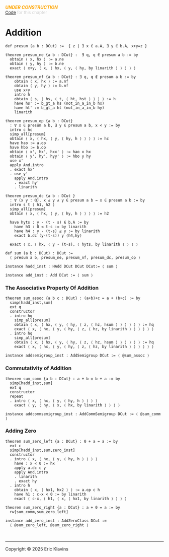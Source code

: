 
<div style='display:none'>
--  Copyright (C) 2025  Eric Klavins
--
--  This program is free software: you can redistribute it and/or modify
--  it under the terms of the GNU General Public License as published by
--  the Free Software Foundation, either version 3 of the License, or
--  (at your option) any later version.   
</div>

<span style='color: orange'>***UNDER CONSTRUCTION***</span><br>
<span style='color: lightgray; font-size: 10pt'><a href='https://github.com/klavins/LeanBook/blob/main/main/../LeanBook/Chapters/Reals/Add.lean'>Code</a> for this chapter</span>
 # Addition 
```lean
def presum (a b : DCut) :=  { z | ∃ x ∈ a.A, ∃ y ∈ b.A, x+y=z }

theorem presum_ne {a b : DCut} :  ∃ q, q ∈ presum a b := by
  obtain ⟨ x, hx ⟩ := a.ne
  obtain ⟨ y, hy ⟩ := b.ne
  exact ⟨ x+y, ⟨ x, ⟨ hx, ⟨ y, ⟨ hy, by linarith ⟩ ⟩ ⟩ ⟩ ⟩

theorem presum_nf {a b : DCut} : ∃ q, q ∉ presum a b := by
    obtain ⟨ x, hx ⟩ := a.nf
    obtain ⟨ y, hy ⟩ := b.nf
    use x+y
    intro h
    obtain ⟨ s, ⟨ hs, ⟨ t, ⟨ ht, hst ⟩ ⟩ ⟩ ⟩ := h
    have hs' := b_gt_a hs (not_in_a_in_b hx)
    have ht' := b_gt_a ht (not_in_a_in_b hy)
    linarith

theorem presum_op {a b : DCut}
  : ∀ x ∈ presum a b, ∃ y ∈ presum a b, x < y := by
  intro c hc
  simp_all[presum]
  obtain ⟨ x, ⟨ hx, ⟨ y, ⟨ hy, h ⟩ ⟩ ⟩ ⟩ := hc
  have hao := a.op
  have hbo := b.op
  obtain ⟨ x', hx', hxx' ⟩ := hao x hx
  obtain ⟨ y', hy', hyy' ⟩ := hbo y hy
  use x'
  apply And.intro
  . exact hx'
  . use y'
    apply And.intro
    . exact hy'
    . linarith

theorem presum_dc {a b : DCut }
  : ∀ (x y : ℚ), x ≤ y ∧ y ∈ presum a b → x ∈ presum a b := by
  intro s t ⟨ h1, h2 ⟩
  simp_all[presum]
  obtain ⟨ x, ⟨ hx, ⟨ y, ⟨ hy, h ⟩ ⟩ ⟩ ⟩ := h2

  have hyts : y - (t - s) ∈ b.A := by
    have h3 : 0 ≤ t-s := by linarith
    have h4 : y - (t-s) ≤ y := by linarith
    exact b.dc (y-(t-s)) y ⟨h4,hy⟩

  exact ⟨ x, ⟨ hx, ⟨ y - (t-s), ⟨ hyts, by linarith ⟩ ⟩ ⟩ ⟩

def sum (a b : DCut) : DCut :=
  ⟨ presum a b, presum_ne, presum_nf, presum_dc, presum_op ⟩

instance hadd_inst : HAdd DCut DCut DCut:= ⟨ sum ⟩

instance add_inst : Add DCut := ⟨ sum ⟩
```
 ### The Associative Property Of Addition 
```lean
theorem sum_assoc {a b c : DCut} : (a+b)+c = a + (b+c) := by
  simp[hadd_inst,sum]
  ext q
  constructor
  . intro hq
    simp_all[presum]
    obtain ⟨ x, ⟨ hx, ⟨ y, ⟨ hy, ⟨ z, ⟨ hz, hsum ⟩ ⟩ ⟩ ⟩ ⟩ ⟩ := hq
    exact ⟨ x, ⟨ hx, ⟨ y, ⟨ hy, ⟨ z, ⟨ hz, by linarith ⟩ ⟩ ⟩ ⟩ ⟩ ⟩
  . intro hq
    simp_all[presum]
    obtain ⟨ x, ⟨ hx, ⟨ y, ⟨ hy, ⟨ z, ⟨ hz, hsum ⟩ ⟩ ⟩ ⟩ ⟩ ⟩ := hq
    exact ⟨ x, ⟨ hx, ⟨ y, ⟨ hy, ⟨ z, ⟨ hz, by linarith ⟩ ⟩ ⟩ ⟩ ⟩ ⟩

instance addsemigroup_inst : AddSemigroup DCut := ⟨ @sum_assoc ⟩
```
 ### Commutativity of Addition 
```lean
theorem sum_comm {a b : DCut} : a + b = b + a := by
  simp[hadd_inst,sum]
  ext q
  constructor
  repeat
  . intro ⟨ x, ⟨ hx, ⟨ y, ⟨ hy, h ⟩ ⟩ ⟩ ⟩
    exact ⟨ y, ⟨ hy, ⟨ x, ⟨ hx, by linarith ⟩ ⟩ ⟩ ⟩

instance addcommsemigroup_inst : AddCommSemigroup DCut := ⟨ @sum_comm ⟩
```
 ### Adding Zero 
```lean
theorem sum_zero_left {a : DCut} : 0 + a = a := by
  ext c
  simp[hadd_inst,sum,zero_inst]
  constructor
  . intro ⟨ x, ⟨ hx, ⟨ y, ⟨ hy, h ⟩ ⟩ ⟩ ⟩
    have : x < 0 := hx
    apply a.dc c y
    apply And.intro
    . linarith
    . exact hy
  . intro h
    obtain ⟨ x, ⟨ hx1, hx2 ⟩ ⟩ := a.op c h
    have h1 : c-x < 0 := by linarith
    exact ⟨ c-x, ⟨ h1, ⟨ x, ⟨ hx1, by linarith ⟩ ⟩ ⟩ ⟩

theorem sum_zero_right {a : DCut} : a + 0 = a := by
  rw[sum_comm,sum_zero_left]

instance add_zero_inst : AddZeroClass DCut :=
  ⟨ @sum_zero_left, @sum_zero_right ⟩
```

<div style='height=50px'>&nbsp;</div><hr>
Copyright © 2025 Eric Klavins
